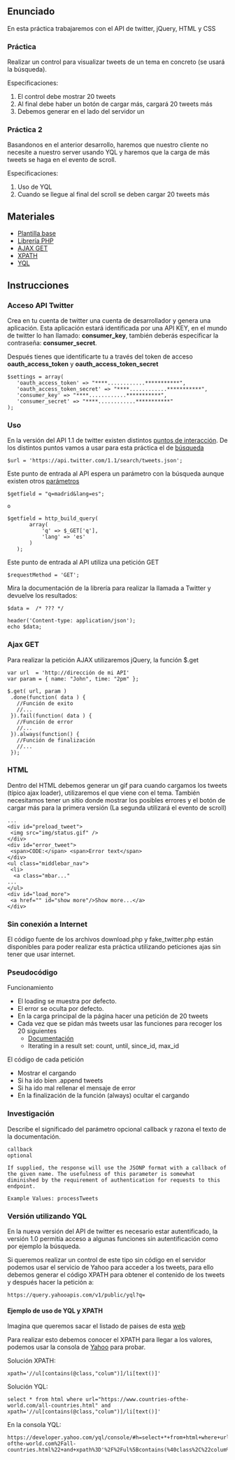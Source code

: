 ## Enunciado
En esta práctica trabajaremos con el API de twitter, jQuery, HTML y CSS


### Práctica 

Realizar un control para visualizar tweets de un tema en concreto (se usará la búsqueda).

Especificaciones:
 1. El control debe mostrar 20 tweets
 2. Al final debe haber un botón de cargar más, cargará 20 tweets más
 3. Debemos generar en el lado del servidor un 


### Práctica 2

Basandonos en el anterior desarrollo, haremos que nuestro cliente no necesite a nuestro server usando YQL y haremos que la carga de más tweets se haga en el evento de scroll.

Especificaciones:
 1. Uso de YQL
 2. Cuando se llegue al final del scroll se deben cargar 20 tweets más


## Materiales

 * [Plantilla base](http://www.justfreetemplates.com/web-templates/view/3378.html)
 * [Librería PHP](https://github.com/J7mbo/twitter-api-php)
 * [AJAX GET](https://api.jquery.com/jquery.get/)
 * [XPATH](http://www.liquid-technologies.com/xpath-tutorial.aspx)
 * [YQL](https://developer.yahoo.com/yql/guide/yql-select-xpath.html)


## Instrucciones

### Acceso API Twitter

Crea en tu cuenta de twitter una cuenta de desarrollador y genera una aplicación. Esta aplicación estará identificada por una API KEY, en el mundo de twitter lo han llamado: **consumer_key**, también deberás especificar la contraseña: **consumer_secret**.

Después tienes que identificarte tu a través del token de acceso **oauth_access_token** y **oauth_access_token_secret**

 ```
$settings = array(
    'oauth_access_token' => "****............***********",
    'oauth_access_token_secret' => "****............***********",
    'consumer_key' => "****............***********",
    'consumer_secret' => "****............***********"
);
 ```


### Uso

En la versión del API 1.1 de twitter existen distintos [puntos de interacción](https://dev.twitter.com/rest/public). De los distintos puntos vamos a usar para esta práctica el de [búsqueda](https://dev.twitter.com/rest/public/search)

 ```
$url = 'https://api.twitter.com/1.1/search/tweets.json';
 ```

Este punto de entrada al API espera un parámetro con la búsqueda aunque existen otros [parámetros](https://dev.twitter.com/rest/reference/get/search/tweets)

 ```
$getfield = "q=madrid&lang=es";

o 

$getfield = http_build_query(
		array(
		    'q' => $_GET['q'],
		    'lang' => 'es'
		)
	);
 ```

Este punto de entrada al API utiliza una petición GET

 ```
$requestMethod = 'GET';
 ```

Mira la documentación de la librería para realizar la llamada a Twitter y devuelve los resultados:

 ```
$data =  /* ??? */

header('Content-type: application/json');
echo $data;
 ```


### Ajax GET

Para realizar la petición AJAX utilizaremos jQuery, la función $.get

 ```
var url  = 'http://dirección de mi API'
var param = { name: "John", time: "2pm" };

$.get( url, param )
  .done(function( data ) {
  	//Función de exito
    //...
  }).fail(function( data ) {
  	//Función de error
    //...
  }).always(function() {
    //Función de finalización
    //...
  });
 ```


### HTML

Dentro del HTML debemos generar un gif para cuando cargamos los tweets (típico ajax loader), utilizaremos el que viene con el tema. También necesitamos tener un sitio donde mostrar los posibles errores y el botón de cargar más para la primera versión (La segunda utilizará el evento de scroll)

 ```
...
<div id="preload_tweet">
  <img src="img/status.gif" />
</div>
<div id="error_tweet">
  <span>CODE:</span> <span>Error text</span>
</div>
<ul class="middlebar_nav">
  <li>
   <a class="mbar..."
...
</ul>
<div id="load_more">
  <a href="" id="show more"/>Show more...</a>
</div>
 ```

### Sin conexión a Internet
El código fuente de los archivos download.php y fake_twitter.php están disponibles para poder realizar esta práctica utilizando peticiones ajas sin tener que usar internet.

### Pseudocódigo

Funcionamiento
 * El loading se muestra por defecto.
 * El error se oculta por defecto.
 * En la carga principal de la página hacer una petición de 20 tweets
 * Cada vez que se pidan más tweets usar las funciones para recoger los 20 siguientes
   * [Documentación](https://dev.twitter.com/rest/public/timelines)
   * Iterating in a result set: count, until, since_id, max_id


El código de cada petición
 * Mostrar el cargando
 * Si ha ido bien .append tweets
 * Si ha ido mal rellenar el mensaje de error
 * En la finalización de la función (always) ocultar el cargando

### Investigación

Describe el significado del parámetro opcional callback y razona el texto de la documentación.

 ```
callback
optional

If supplied, the response will use the JSONP format with a callback of the given name. The usefulness of this parameter is somewhat diminished by the requirement of authentication for requests to this endpoint.

Example Values: processTweets
 ```

### Versión utilizando YQL

En la nueva versión del API de twitter es necesario estar autentificado, la versión 1.0 permitía acceso a algunas funciones sin autentificación como por ejemplo la búsqueda.

Si queremos realizar un control de este tipo sin código en el servidor podemos usar el servicio de Yahoo para acceder a los tweets, para ello debemos generar el código XPATH para obtener el contenido de los tweets y después hacer la petición a:

 ```
https://query.yahooapis.com/v1/public/yql?q=
 ```


#### Ejemplo de uso de YQL y XPATH
Imagina que queremos sacar el listado de paises de esta [web](https://www.countries-ofthe-world.com/all-countries.html)

Para realizar esto debemos conocer el XPATH para llegar a los valores, podemos usar la consola de [Yahoo](https://developer.yahoo.com/yql/console/) para probar.

Solución XPATH:
 ```
xpath='//ul[contains(@class,"colum")]/li[text()]'
 ```

Solución YQL:
 ```
select * from html where url="https://www.countries-ofthe-world.com/all-countries.html" and xpath='//ul[contains(@class,"colum")]/li[text()]'
 ```

En la consola YQL:
 ```
https://developer.yahoo.com/yql/console/#h=select+*+from+html+where+url%3D%22https%3A%2F%2Fwww.countries-ofthe-world.com%2Fall-countries.html%22+and+xpath%3D'%2F%2Ful%5Bcontains(%40class%2C%22colum%22)%5D%2Fli%5Btext()%5D'
 ```